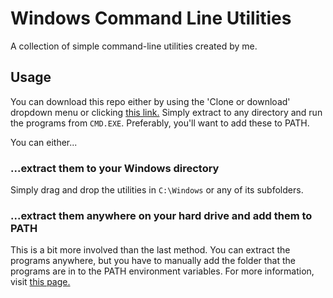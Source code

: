 # Windows Command Line Utilities
A collection of simple command-line utilities created by me.

## Usage
You can download this repo either by using the 'Clone or download' dropdown menu or clicking [this link.](https://github.com/CutieGorlAstrid/windows-cmd-utils/archive/master.zip)
Simply extract to any directory and run the programs from `CMD.EXE`. Preferably, you'll want to add these to PATH.

You can either...
### ...extract them to your Windows directory
Simply drag and drop the utilities in `C:\Windows` or any of its subfolders.

### ...extract them anywhere on your hard drive and add them to PATH
This is a bit more involved than the last method. You can extract the programs anywhere, but you have to manually add the folder that the programs are in to the PATH environment variables. For more information, visit [this page.](https://www.architectryan.com/2018/03/17/add-to-the-path-on-windows-10/)
